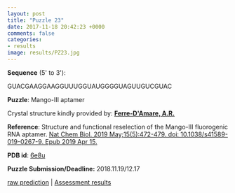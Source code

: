 ```yaml
---
layout: post
title: "Puzzle 23"
date: 2017-11-18 20:42:23 +0000
comments: false
categories: 
- results
image: results/PZ23.jpg
---
```

**Sequence** (5' to 3'): 

GUACGAAGGAAGGUUUGGUAUGGGGUAGUUGUCGUAC

**Puzzle**:
Mango-III aptamer 

Crystal structure kindly provided by: [**Ferre-D'Amare, A.R.**](https://rna.nhlbi.nih.gov/)

**Reference**:
Structure and functional reselection of the Mango-III fluorogenic RNA aptamer. [Nat Chem Biol. 2019 May;15(5):472-479. doi: 10.1038/s41589-019-0267-9. Epub 2019 Apr 15.](https://www.ncbi.nlm.nih.gov/pubmed/?term=30992561)

**PDB id**: [6e8u](http://www.rcsb.org/pdb/explore/explore.do?structureId=6e8u) 

**Puzzle Submission/Deadline:** 2018.11.19/12.17

[raw prediction](https://github.com/rnapuzzles/rnapuzzles.github.io/tree/master/data/PZ23/pdb)    &#124;   [Assessment results](/table/2000/01/01/PZ23-3d/)
